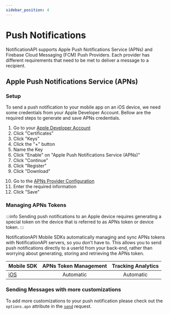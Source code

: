 ```yaml
---
sidebar_position: 4
---
```


# Push Notifications

NotificationAPI supports Apple Push Notifications Service (APNs) and Firebase Cloud Messaging (FCM) Push Providers. Each provider has different requirements that need to be met to deliver a message to a recipient.

## Apple Push Notifications Service (APNs)

### Setup

To send a push notification to your mobile app on an iOS device, we need some credentials from your Apple Developer Account. Bellow are the required steps to generate and save APNs credentials.

1. Go to your [Apple Developer Account](https://developer.apple.com/account)
2. Click "Certificates"
3. Click "Keys"
4. Click the "+" button
5. Name the Key
6. Click "Enable" on "Apple Push Notifications Service (APNs)"
7. Click "Continue"
8. Click "Register"
9. Click "Download"
<!-- ToDo: update URL to the push setting tab -->
10. Go to the [APNs Provider Configuration](https://app.notificationapi.com/settings/push)
11. Enter the required information
12. Click "Save"

### Managing APNs Tokens

:::info Sending push notifications to an Apple device requires generating a special token on the device that is referred to as APNs token or device token. :::

NotificationAPI Mobile SDKs automatically managing and sync APNs tokens with NotificationAPI servers, so you don't have to. This allows you to send push notifications directly to a userId from your back-end, rather than worrying about generating, storing and retrieving the APNs token.

| Mobile SDK                                                                   | APNs Token Management | Tracking Analytics |
| :--------------------------------------------------------------------------- | :-------------------: | :----------------: |
| [iOS](https://github.com/notificationapi-com/notificationapi-ios-sdk#readme) |       Automatic       |     Automatic      |

### Sending Messages with more customizations

To add more customizations to your push notification please check out the `options.apn` attribute in the [`send`](../reference/server.md#options-additional-customization) request.
